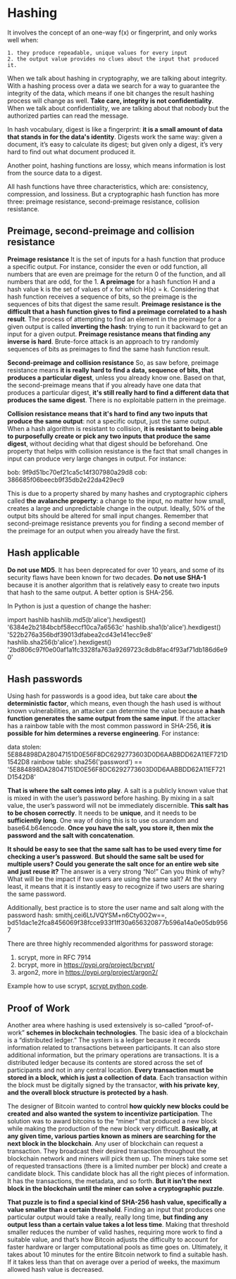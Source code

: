 # Hashing

It involves the concept of an one-way f(x) or fingerprint, and only works well when:

    1. they produce repeadable, unique values for every input
    2. the output value provides no clues about the input that produced it.

When we talk about hashing in cryptography, we are talking about integrity. With a hashing process over a data we search for a way to guarantee the integrity of the data, which means if one bit changes the result hashing process will change as well. **Take care, integrity is not confidentiality**. When we talk about confidentiality, we are talking about that nobody but the authorized parties can read the message.

In hash vocabulary, digest is like a fingerprint: **it is a small amount of data that stands in for the data's identity**. Digests work the same way: given a document, it’s easy to calculate its digest; but given only a digest, it’s very hard to find out what document produced it.

Another point, hashing functions are lossy, which means information is lost from the source data to a digest.

All hash functions have three characteristics, which are: consistency, compression, and lossiness. But a cryptographic hash function has more three: preimage resistance, second-preimage resistance, collision resistance.

## Preimage, second-preimage and collision resistance

**Preimage resistance** 
It is the set of inputs for a hash function that produce a specific output. For instance, consider the even or odd function, all numbers that are even are preimage for the return 0 of the function, and all numbers that are odd, for the 1. **A preimage** for a hash function H and a hash value k is the set of values of x for which H(x) = k. Considering that hash function receives a sequence of bits, so the preimage is the sequences of bits that digest the same result. **Preimage resistance is the difficult that a hash function gives to find a preimage correlated to a hash result**. The process of attempting to find an element in the preimage for a given output is called **inverting the hash**: trying to run it backward to get an input for a given output. **Preimage resistance means that finding any inverse is hard**. Brute-force attack is an approach to try randomly sequences of bits as preimages to find the same hash function result.

**Second-preimage and collision resistance**
So, as saw before, preimage resistance means **it is really hard to find a data, sequence of bits, that produces a particular digest**, unless you already know one. Based on that, the second-preimage means that if you already have one data that produces a particular digest, **it's still really hard to find a different data that produces the same digest**. There is no exploitable pattern in the preimage.

**Collision resistance means that it's hard to find any two inputs that produce the same output**: not a specific output, just the same output. When a hash algorithm is resistant to collision, **it is resistant to being able to purposefully create or pick any two inputs that produce the same digest**, without deciding what that digest should be beforehand. One property that helps with collision resistance is the fact that small changes in input can produce very large changes in output. For instance:

bob: 9f9d51bc70ef21ca5c14f307980a29d8
cob: 386685f06beecb9f35db2e22da429ec9

This is due to a property shared by many hashes and cryptographic ciphers called **the avalanche property**: a change to the input, no matter how small, creates a large and unpredictable change in the output. Ideally, 50% of the output bits should be altered for small input changes. Remember that second-preimage resistance prevents you for finding a second member of the preimage for an output when you already have the first.

## Hash applicable

**Do not use MD5**. It has been deprecated for over 10 years, and some of its security flaws have been known for two decades. **Do not use SHA-1** because it is another algorithm that is relatively easy to create two inputs that hash to the same output. A better option is SHA-256.

In Python is just a question of change the hasher:

import hashlib
hashlib.md5(b'alice').hexdigest()
'6384e2b2184bcbf58eccf10ca7a6563c'
hashlib.sha1(b'alice').hexdigest()
'522b276a356bdf39013dfabea2cd43e141ecc9e8'
hashlib.sha256(b'alice').hexdigest()
'2bd806c97f0e00af1a1fc3328fa763a9269723c8db8fac4f93af71db186d6e90'

## Hash passwords

Using hash for passwords is a good idea, but take care about **the deterministic factor**, which means, even though the hash used is without known vulnerabilities, an attacker can determine the value because **a hash function generates the same output from the same input**. If the attacker has a rainbow table with the most common password in SHA-256, **it is possible for him determines a reverse engineering**. For instance:

data stolen: 5E884898DA28047151D0E56F8DC6292773603D0D6AABBDD62A11EF721D1542D8
rainbow table: sha256('password') == '5E884898DA28047151D0E56F8DC6292773603D0D6AABBDD62A11EF721D1542D8'

**That is where the salt comes into play**. A salt is a publicly known value that is mixed in with the user’s password before hashing. By mixing in a salt value, the user’s password will not be immediately discernible. **This salt has to be chosen correctly**. It needs to be **unique**, and it needs to be **sufficiently long**. One way of doing this is to use os.urandom and base64.b64encode. **Once you have the salt, you store it, then mix the password and the salt with concatenation**.

**It should be easy to see that the same salt has to be used every time for checking a user’s password**. **But should the same salt be used for multiple users?** **Could you generate the salt once for an entire web site and just reuse it?** The answer is a very strong “No!” Can you think of why? What will be the impact if two users are using the same salt? At the very least, it means that it is instantly easy to recognize if two users are sharing the same password. 

Additionally, best practice is to store the user name and salt along with the password hash: smithj,cei6LtJVQYSM+n6Cty0O2w==, bd51dac1e2fca8456069f38fcce933f1ff30a656320877b596a14a0e05db9567

There are three highly recommended algorithms for password storage:

1. scrypt, more in RFC 7914
2. bcrypt, more in https://pypi.org/project/bcrypt/
3. argon2, more in https://pypi.org/project/argon2/

Example how to use scrypt, [scrypt python code](scrypt_generate_verify.py).

## Proof of Work

Another area where hashing is used extensively is so-called “proof-of-work” **schemes in blockchain technologies**. The basic idea of a blockchain is a “distributed ledger.” The system is a ledger because
it records information related to transactions between participants. It can also store additional information, but the primary operations are transactions. It is a distributed ledger because its contents are stored across the set of participants and not in any central location. **Every transaction must be stored in a block, which is just a collection of data**. Each transaction within the block must be digitally signed by the transactor, **with his private key**, **and the overall block structure is protected by a hash**.

The designer of Bitcoin wanted to control **how quickly new blocks could be created and also wanted the system to incentivize participation**. The solution was to award bitcoins to the “miner” that produced a new block while making the production of the new block very difficult. **Basically, at any given time, various parties known as miners are searching for the next block in the blockchain**. Any user of blockchain can request a transaction. They broadcast their desired transaction throughout the blockchain network and miners will pick them up. The miners take some set of requested transactions (there is a limited number per block) and create a candidate block. This candidate block has all the right pieces of information. It has the transactions, the metadata, and so forth. **But it isn’t the next block in the blockchain until the miner can solve a cryptographic puzzle**. 

**That puzzle is to find a special kind of SHA-256 hash value, specifically a value smaller than a certain threshold**. Finding an input that produces one particular output would take a really, really long time, **but finding any output less than a certain value takes a lot less time**. Making that threshold smaller reduces the number of valid hashes, requiring more work to find a suitable value, and that’s how Bitcoin adjusts the difficulty to account for faster hardware or larger computational pools as time goes on. Ultimately, it takes about 10 minutes for the entire Bitcoin network to find a suitable hash. If it takes less than that on average over a period of weeks, the maximum allowed hash value is decreased.
